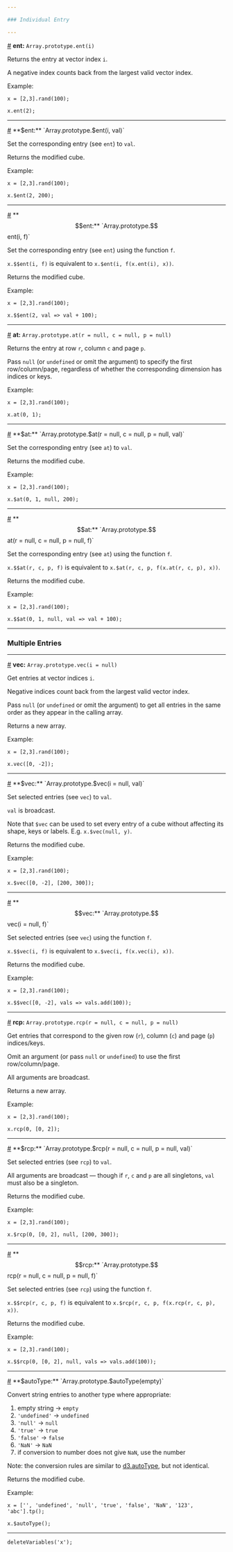 ```yaml
---

### Individual Entry

---
```


<a id="method_ent" href="#method_ent">#</a> **ent:** `Array.prototype.ent(i)`

Returns the entry at vector index `i`.

A negative index counts back from the largest valid vector index.

Example:

```
x = [2,3].rand(100);
```
```
x.ent(2);
```

---

<a id="method_set_ent" href="#method_set_ent">#</a> **$ent:** `Array.prototype.$ent(i, val)`

Set the corresponding entry (see `ent`) to `val`.

Returns the modified cube.

Example:

```
x = [2,3].rand(100);
```
```
x.$ent(2, 200);
```

---

<a id="method_set_set_ent" href="#method_set_set_ent">#</a> **$$ent:** `Array.prototype.$$ent(i, f)`

Set the corresponding entry (see `ent`) using the function `f`.

`x.$$ent(i, f)` is equivalent to `x.$ent(i, f(x.ent(i), x))`.

Returns the modified cube.

Example:

```
x = [2,3].rand(100);
```
```
x.$$ent(2, val => val + 100);
```

---

<a id="method_at" href="#method_at">#</a> **at:** `Array.prototype.at(r = null, c = null, p = null)`

Returns the entry at row `r`, column `c` and page `p`.

Pass `null` (or `undefined` or omit the argument) to specify the first row/column/page, regardless of whether the corresponding dimension has indices or keys.

Example:

```
x = [2,3].rand(100);
```
```
x.at(0, 1);
```

---

<a id="method_set_at" href="#method_set_at">#</a> **$at:** `Array.prototype.$at(r = null, c = null, p = null, val)`

Set the corresponding entry (see `at`) to `val`.

Returns the modified cube.

Example:

```
x = [2,3].rand(100);
```
```
x.$at(0, 1, null, 200);
```

---

<a id="method_set_set_at" href="#method_set_set_at">#</a> **$$at:** `Array.prototype.$$at(r = null, c = null, p = null, f)`

Set the corresponding entry (see `at`) using the function `f`.

`x.$$at(r, c, p, f)` is equivalent to `x.$at(r, c, p, f(x.at(r, c, p), x))`.

Returns the modified cube.

Example:

```
x = [2,3].rand(100);
```
```
x.$$at(0, 1, null, val => val + 100);
```

---

### Multiple Entries

---

<a id="method_vec" href="#method_vec">#</a> **vec:** `Array.prototype.vec(i = null)`

Get entries at vector indices `i`.

Negative indices count back from the largest valid vector index. 

Pass `null` (or `undefined` or omit the argument) to get all entries in the same order as they appear in the calling array.

Returns a new array.

Example:

```
x = [2,3].rand(100);
```
```
x.vec([0, -2]);
```

---

<a id="method_set_vec" href="#method_set_vec">#</a> **$vec:** `Array.prototype.$vec(i = null, val)`

Set selected entries (see `vec`) to `val`.

`val` is broadcast.

Note that `$vec` can be used to set every entry of a cube without affecting its shape, keys or labels. E.g. `x.$vec(null, y)`.

Returns the modified cube.

Example:

```
x = [2,3].rand(100);
```
```
x.$vec([0, -2], [200, 300]);
```

---

<a id="method_set_set_vec" href="#method_set_set_vec">#</a> **$$vec:** `Array.prototype.$$vec(i = null, f)`

Set selected entries (see `vec`) using the function `f`.

`x.$$vec(i, f)` is equivalent to `x.$vec(i, f(x.vec(i), x))`.

Returns the modified cube.

Example:

```
x = [2,3].rand(100);
```
```
x.$$vec([0, -2], vals => vals.add(100));
```

---

<a id="method_rcp" href="#method_rcp">#</a> **rcp:** `Array.prototype.rcp(r = null, c = null, p = null)`

Get entries that correspond to the given row (`r`), column (`c`) and page (`p`) indices/keys.

Omit an argument (or pass `null` or `undefined`) to use the first row/column/page.

All arguments are broadcast.

Returns a new array.

Example:

```
x = [2,3].rand(100);
```
```
x.rcp(0, [0, 2]);
```

---

<a id="method_set_rcp" href="#method_set_rcp">#</a> **$rcp:** `Array.prototype.$rcp(r = null, c = null, p = null, val)`

Set selected entries (see `rcp`) to `val`.

All arguments are broadcast &mdash; though if `r`, `c` and `p` are all singletons, `val` must also be a singleton.

Returns the modified cube.

Example:

```
x = [2,3].rand(100);
```
```
x.$rcp(0, [0, 2], null, [200, 300]);
```

---

<a id="method_set_set_rcp" href="#method_set_set_rcp">#</a> **$$rcp:** `Array.prototype.$$rcp(r = null, c = null, p = null, f)`

Set selected entries (see `rcp`) using the function `f`.

`x.$$rcp(r, c, p, f)` is equivalent to `x.$rcp(r, c, p, f(x.rcp(r, c, p), x))`.

Returns the modified cube.

Example:

```
x = [2,3].rand(100);
```
```
x.$$rcp(0, [0, 2], null, vals => vals.add(100));
```

---

<a id="method_set_autoType" href="#method_set_autoType">#</a> **$autoType:** `Array.prototype.$autoType(empty)`

Convert string entries to another type where appropriate:

1. empty string &#8594; `empty`
2. `'undefined'` &#8594; `undefined`
3. `'null'` &#8594; `null`
4. `'true'` &#8594; `true`
5. `'false'` &#8594; `false`
6. `'NaN'` &#8594; `NaN`
7. if conversion to number does not give `NaN`, use the number

Note: the conversion rules are similar to [d3.autoType](https://github.com/d3/d3-dsv#autoType), but not identical. 

Returns the modified cube.

Example:

```
x = ['', 'undefined', 'null', 'true', 'false', 'NaN', '123', 'abc'].tp();
```
```
x.$autoType();
```

---

```{.no-input .no-output}
deleteVariables('x');
```
